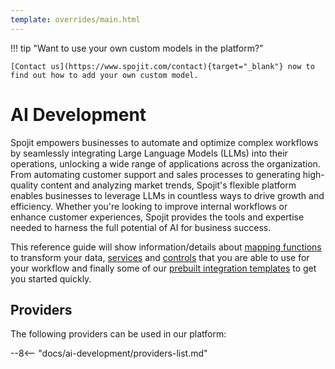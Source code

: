 ```yaml
---
template: overrides/main.html
---
```


!!! tip "Want to use your own custom models in the platform?"

    [Contact us](https://www.spojit.com/contact){target="_blank"} now to find out how to add your own custom model.


# AI Development

Spojit empowers businesses to automate and optimize complex workflows by seamlessly integrating Large Language Models (LLMs) into their operations, unlocking a wide range of applications across the organization. From automating customer support and sales processes to generating high-quality content and analyzing market trends, Spojit's flexible platform enables businesses to leverage LLMs in countless ways to drive growth and efficiency. Whether you're looking to improve internal workflows or enhance customer experiences, Spojit provides the tools and expertise needed to harness the full potential of AI for business success.

This reference guide will show information/details about [mapping functions](/reference/mapping "Mapping functions") to transform your data, [services](/reference/services "workflow services") and [controls](/reference/flow-controls "workflow controls") that you are able to use for your workflow and finally some of our
 [prebuilt integration templates](/reference/integrations "Spojit Prebuilt Integration templates") to get you started quickly.

## Providers

The following providers can be used in our platform:

--8<-- "docs/ai-development/providers-list.md"